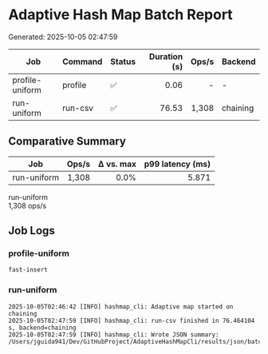 # Adaptive Hash Map Batch Report

Generated: 2025-10-05 02:47:59

| Job | Command | Status | Duration (s) | Ops/s | Backend |
|---|---|---|---:|---:|---|
| profile-uniform | profile | ✅ | 0.06 | - | - |
| run-uniform | run-csv | ✅ | 76.53 | 1,308 | chaining |

## Comparative Summary

| Job | Ops/s | Δ vs. max | p99 latency (ms) |
|---|---:|---:|---:|
| run-uniform | 1,308 | 0.0% | 5.871 |

<div class="ops-chart">
<div class="ops-bar"><span class="ops-label">run-uniform</span><div class="ops-track"><div class="ops-fill" style="width:100.0%"></div></div><span class="ops-value">1,308 ops/s</span></div>
</div>

## Job Logs
### profile-uniform

```text
fast-insert
```

### run-uniform

```text
2025-10-05T02:46:42 [INFO] hashmap_cli: Adaptive map started on chaining
2025-10-05T02:47:59 [INFO] hashmap_cli: run-csv finished in 76.464104 s, backend=chaining
2025-10-05T02:47:59 [INFO] hashmap_cli: Wrote JSON summary: /Users/jguida941/Dev/GitHubProject/AdaptiveHashMapCli/results/json/batch_uniform.json
```
